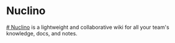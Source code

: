# Nuclino

[# Nuclino](https://www.nuclino.com/) is a lightweight and collaborative wiki for all your team's knowledge, docs, and notes.
